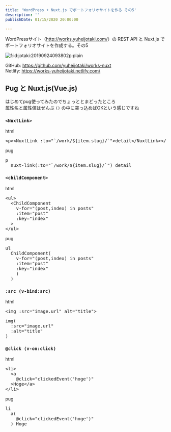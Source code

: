 ```yaml
---
title: 'WordPress + Nuxt.js でポートフォリオサイトを作る その5'
description: ''
publishDate: 01/15/2020 20:00:00

---
```

<p>WordPressサイト（<a href="http://works.yuheijotaki.com/">http://works.yuheijotaki.com/</a>）の REST API と Nuxt.js でポートフォリオサイトを作成する。その5</p>

<p><span itemscope itemtype="http://schema.org/Photograph"><img src="/images/hatena/20190924093802.png" alt="f:id:jotaki:20190924093802p:plain" title="f:id:jotaki:20190924093802p:plain" class="hatena-fotolife" itemprop="image"></span></p>

<p>GitHub: <a href="https://github.com/yuheijotaki/works-nuxt">https://github.com/yuheijotaki/works-nuxt</a><br/>
Netlify: <a href="https://works-yuheijotaki.netlify.com/">https://works-yuheijotaki.netlify.com/</a></p>

<h2>Pug と Nuxt.js(Vue.js)</h2>

<p>はじめてpug使ってみたのでちょっととまどったところ<br/>
属性名と属性値はぜんぶ <code>()</code> の中に突っ込めばOKという感じですね</p>

<h3><code>&lt;NuxtLink&gt;</code></h3>

<p>html</p>

<pre class="code lang-html" data-lang="html" data-unlink><span class="synIdentifier">&lt;</span><span class="synStatement">p</span><span class="synIdentifier">&gt;&lt;</span>NuxtLink<span class="synIdentifier"> :to=</span><span class="synConstant">&quot;`/work/${item.slug}/`&quot;</span><span class="synIdentifier">&gt;</span>detail<span class="synIdentifier">&lt;/</span>NuxtLink<span class="synIdentifier">&gt;&lt;/</span><span class="synStatement">p</span><span class="synIdentifier">&gt;</span>
</pre>


<p>pug</p>

<pre class="code lang-html" data-lang="html" data-unlink>p
  nuxt-link(:to=&quot;`/work/${item.slug}/`&quot;) detail
</pre>


<h3><code>&lt;childComponent&gt;</code></h3>

<p>html</p>

<pre class="code lang-html" data-lang="html" data-unlink><span class="synIdentifier">&lt;</span><span class="synStatement">ul</span><span class="synIdentifier">&gt;</span>
  <span class="synIdentifier">&lt;</span>ChildComponent
<span class="synIdentifier">    v-</span><span class="synType">for</span><span class="synIdentifier">=</span><span class="synConstant">&quot;(post,index) in posts&quot;</span>
<span class="synIdentifier">    :item=</span><span class="synConstant">&quot;post&quot;</span>
<span class="synIdentifier">    :key=</span><span class="synConstant">&quot;index&quot;</span>
<span class="synIdentifier">  &gt;</span>
<span class="synIdentifier">&lt;/</span><span class="synStatement">ul</span><span class="synIdentifier">&gt;</span>
</pre>


<p>pug</p>

<pre class="code lang-html" data-lang="html" data-unlink>ul
  ChildComponent(
    v-for=&quot;(post,index) in posts&quot;
    :item=&quot;post&quot;
    :key=&quot;index&quot;
    )
  )
</pre>


<h3><code>:src (v-bind:src)</code></h3>

<p>html</p>

<pre class="code lang-html" data-lang="html" data-unlink><span class="synIdentifier">&lt;</span><span class="synStatement">img</span><span class="synIdentifier"> :</span><span class="synType">src</span><span class="synIdentifier">=</span><span class="synConstant">&quot;image.url&quot;</span><span class="synIdentifier"> </span><span class="synType">alt</span><span class="synIdentifier">=</span><span class="synConstant">&quot;title&quot;</span><span class="synIdentifier">&gt;</span>
</pre>




<pre class="code lang-html" data-lang="html" data-unlink>img(
  :src=&quot;image.url&quot;
  :alt=&quot;title&quot;
)
</pre>


<h3><code>@click (v-on:click)</code></h3>

<p>html</p>

<pre class="code lang-html" data-lang="html" data-unlink><span class="synIdentifier">&lt;</span><span class="synStatement">li</span><span class="synIdentifier">&gt;</span>
  <span class="synIdentifier">&lt;</span><span class="synStatement">a</span>
<span class="synIdentifier">    @click=</span><span class="synConstant">&quot;clickedEvent('hoge')&quot;</span>
<span class="synIdentifier">  &gt;</span>Hoge<span class="synIdentifier">&lt;/</span><span class="synStatement">a</span><span class="synIdentifier">&gt;</span>
<span class="synIdentifier">&lt;/</span><span class="synStatement">li</span><span class="synIdentifier">&gt;</span>
</pre>


<p>pug</p>

<pre class="code lang-html" data-lang="html" data-unlink>li
  a(
    @click=&quot;clickedEvent('hoge')&quot;
  ) Hoge
</pre>


